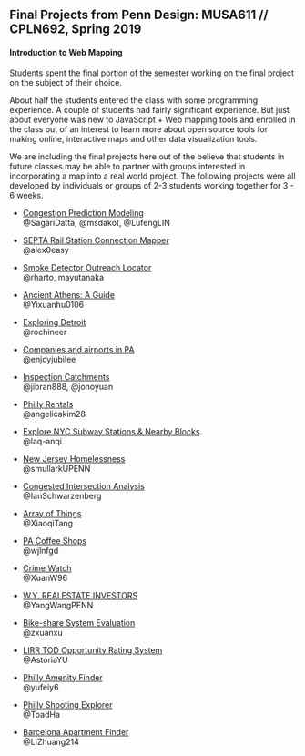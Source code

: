 ## Final Projects from Penn Design: MUSA611 // CPLN692, Spring 2019
#### Introduction to Web Mapping

Students spent the final portion of the semester working on the final project on the subject of their choice.    
    
About half the students entered the class with some programming experience. A couple of students had fairly significant experience. But just about everyone was new to JavaScript + Web mapping tools and enrolled in the class out of an interest to learn more about open source tools for making online, interactive maps and other data visualization tools.     
    
We are including the final projects here out of the believe that students in future classes may be able to partner with groups interested in incorporating a map into a real world project.   The following projects were all developed by individuals or groups of 2-3 students working together for 3 - 6 weeks.    

    

- [Congestion Prediction Modeling](https://msdakot.github.io/Congestion-Prediction-in-Louisville-KY/index.html#)    
	@SagariDatta, @msdakot, @LufengLIN

- [SEPTA Rail Station Connection Mapper](https://alex0easy.github.io/septa-connection-viewer/)    
	@alex0easy


- [Smoke Detector Outreach Locator](https://mayutanaka.github.io/outreach-locator/)    
	@rharto, mayutanaka

- [Ancient Athens: A Guide](https://yixuanhu0106.github.io/Ancient_Athens/)    
	@Yixuanhu0106
	
- [Exploring Detroit](https://rochineer.github.io/FinalProject-YichaoJia/)    
 @rochineer
 
 - [Companies and airports in PA](https://github.com/enjoyjubilee/High-growth-companies-and-airports-in-PA_New/tree/master/Midterm_JavaScript_InteractiveMap)    
  @enjoyjubilee
  
- [Inspection Catchments](https://musacuse.github.io/app/)    
  @jibran888, @jonoyuan
  
- [Philly Rentals](https://angelicakim28.github.io/PhillyRentals/rentals3.html)    
  @angelicakim28
  
- [Explore NYC Subway Stations & Nearby Blocks](https://laq-anqi.github.io/CPLN692-Final-Project/)    
  @laq-anqi
  
- [New Jersey Homelessness](https://smullarkupenn.github.io/MUSA611_Final/home.html)    
  @smullarkUPENN
  
- [Congested Intersection Analysis](https://ianschwarzenberg.github.io/cpln692-finalproject/about.html)    
  @IanSchwarzenberg
  
- [Array of Things](https://xiaoqitang.github.io/Webmapping/#)    
  @XiaoqiTang
  
- [PA Coffee Shops](https://wjlnfgd.github.io/cpln692-final/#)    
  @wjlnfgd
  
- [Crime Watch](https://xuanw96.github.io/Crime-Watching-Cincy/crime_watch/index.html)    
  @XuanW96
  
- [W.Y. REAl ESTATE INVESTORS](https://yangwangpenn.github.io/Final_Yang_Wang/)    
  @YangWangPENN
  
- [Bike-share System Evaluation](https://zxuanxu.github.io/Divvy_evaluation/)    
  @zxuanxu
  
- [LIRR TOD Opportunity Rating System](https://astoriayu.github.io/LIRR_TOD-FinalProject/tod.html)    
  @AstoriaYU
  
- [Philly Amenity Finder](https://yufeiy6.github.io/Yufei_Yuan_Final/index.html)    
    @yufeiy6
  
  
- [Philly Shooting Explorer](https://toadha.github.io/692_final/index.html)    
    @ToadHa
    
    
- [Barcelona Apartment Finder](https://lizhuang214.github.io/jsairbnb/airbnb_barcelona_js/Index.html)    
    @LiZhuang214
  
